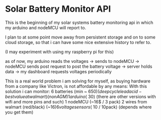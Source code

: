 # Solar Battery Monitor API
This is the beginning of my solar systems battery monitoring api in which my arduino and nodeMCU will report to. 

I plan to at some point move away from persistent storage and on to some cloud storage, so that i can have some nice extensive history to refer to.

(I may experiment with using my raspberry pi for this)

as of now, my arduino reads the voltages -> sends to nodeMCU -> nodeMCU sends post request to post the battery voltage -> server holds data -> my dashboard requests voltages periodically

This is a real world problem i am solving for myself, as buying hardware from a company like Victron, is not affordable by any means: With this solution i can monitor:
6 batteries (min ~ $650) (deep cycle lead acid - best value at walmart) (non AGM)
1 arduino (~30$) (there are other versions with wifi and more pins and such)
1 nodeMCU (~16$ / 3 pack)
2 wires from walmart (red/black) (~16$)
6 voltage sensors (~10$ / 10pack) (depends where you get them)
